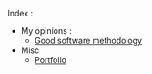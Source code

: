 Index : 
 - My opinions : 
    - [Good software methodology](Opinions\Technology\good_software.html)
- Misc 
    - [Portfolio](Misc\port.html)
